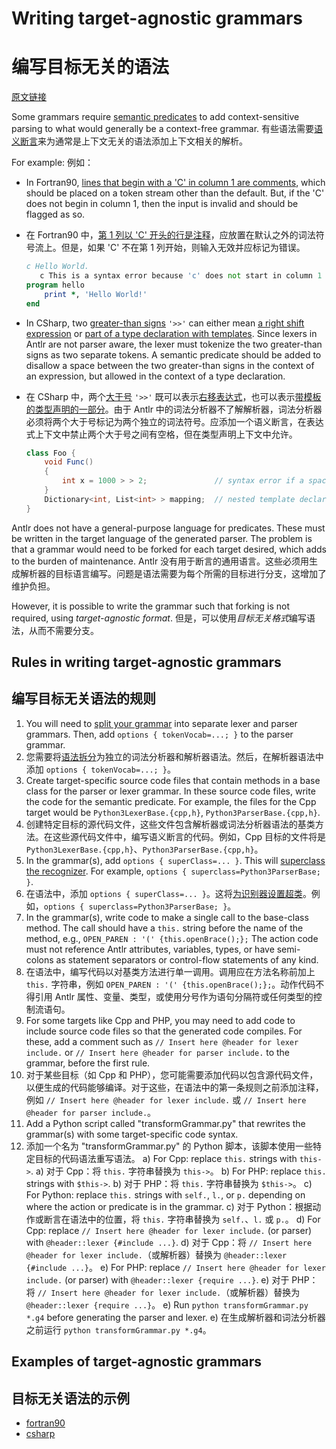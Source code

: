 # Writing target-agnostic grammars
# 编写目标无关的语法

[原文链接](https://github.com/antlr/antlr4/blob/master/doc/target-agnostic-grammars.md)

Some grammars require [semantic predicates](https://github.com/antlr/antlr4/blob/dev/doc/predicates.md) to add context-sensitive parsing to what would generally be a context-free grammar.
有些语法需要[语义断言](https://github.com/antlr/antlr4/blob/dev/doc/predicates.md)来为通常是上下文无关的语法添加上下文相关的解析。

For example:
例如：
* In Fortran90, [lines that begin with a 'C' in column 1 are comments](https://github.com/antlr/grammars-v4/blob/43fbb16fec1d474d38a603cc6a6bcbe5edf07b1e/fortran/fortran90/slow/hw.f90#L1), which should be placed on a token stream other than the default. But, if the 'C' does not begin in column 1, then the input is invalid and should be flagged as so.
* 在 Fortran90 中，[第 1 列以 'C' 开头的行是注释](https://github.com/antlr/grammars-v4/blob/43fbb16fec1d474d38a603cc6a6bcbe5edf07b1e/fortran/fortran90/slow/hw.f90#L1)，应放置在默认之外的词法符号流上。但是，如果 'C' 不在第 1 列开始，则输入无效并应标记为错误。
	```fortran
	c Hello World.
	   c This is a syntax error because 'c' does not start in column 1
	program hello
		print *, 'Hello World!'
	end
	```

* In CSharp, two [greater-than signs](https://util.unicode.org/UnicodeJsps/character.jsp?a=003E) `'>>'` can either mean [a right shift expression](https://github.com/antlr/grammars-v4/blob/43fbb16fec1d474d38a603cc6a6bcbe5edf07b1e/csharp/examples/AllInOneNoPreprocessor.cs#L657C15-L657C17) or [part of a type declaration with templates](https://github.com/antlr/grammars-v4/blob/master/csharp/examples/AllInOneNoPreprocessor.cs#L463C33-L463C35). Since lexers in Antlr are not parser aware, the lexer must tokenize the two greater-than signs as two separate tokens. A semantic predicate should be added to disallow a space between the two greater-than signs in the context of an expression, but allowed in the context of a type declaration.
* 在 CSharp 中，两个[大于号](https://util.unicode.org/UnicodeJsps/character.jsp?a=003E) `'>>'` 既可以表示[右移表达式](https://github.com/antlr/grammars-v4/blob/43fbb16fec1d474d38a603cc6a6bcbe5edf07b1e/csharp/examples/AllInOneNoPreprocessor.cs#L657C15-L657C17)，也可以表示[带模板的类型声明的一部分](https://github.com/antlr/grammars-v4/blob/master/csharp/examples/AllInOneNoPreprocessor.cs#L463C33-L463C35)。由于 Antlr 中的词法分析器不了解解析器，词法分析器必须将两个大于号标记为两个独立的词法符号。应添加一个语义断言，在表达式上下文中禁止两个大于号之间有空格，但在类型声明上下文中允许。
	```C#
	class Foo {
		void Func()
		{
			int x = 1000 > > 2;               // syntax error if a space exists in the double greater-than sign
		}
		Dictionary<int, List<int> > mapping;  // nested template declaration, valid
	}
	```

Antlr does not have a general-purpose language for predicates. These must be written in the target language of the generated parser. The problem is that a grammar would need to be forked for each target desired, which adds to the burden of maintenance.
Antlr 没有用于断言的通用语言。这些必须用生成解析器的目标语言编写。问题是语法需要为每个所需的目标进行分支，这增加了维护负担。

However, it is possible to write the grammar such that forking is not required, using _target-agnostic format_.
但是，可以使用*目标无关格式*编写语法，从而不需要分支。

## Rules in writing target-agnostic grammars
## 编写目标无关语法的规则

1) You will need to [split your grammar](https://github.com/antlr/antlr4/blob/dev/doc/grammars.md#grammar-structure) into separate lexer and parser grammars. Then, add `options { tokenVocab=...; }` to the parser grammar.
1) 您需要将[语法拆分](https://github.com/antlr/antlr4/blob/dev/doc/grammars.md#grammar-structure)为独立的词法分析器和解析器语法。然后，在解析器语法中添加 `options { tokenVocab=...; }`。
2) Create target-specific source code files that contain methods in a base class for the parser or lexer grammar. In these source code files, write the code for the semantic predicate. For example, the files for the Cpp target would be `Python3LexerBase.{cpp,h}`, `Python3ParserBase.{cpp,h}`.
2) 创建特定目标的源代码文件，这些文件包含解析器或词法分析器语法的基类方法。在这些源代码文件中，编写语义断言的代码。例如，Cpp 目标的文件将是 `Python3LexerBase.{cpp,h}`、`Python3ParserBase.{cpp,h}`。
3) In the grammar(s), add `options { superClass=... }`. This will [superclass the recognizer](https://github.com/antlr/antlr4/blob/dev/doc/options.md#superclass). For example, `options { superclass=Python3ParserBase; }`.
3) 在语法中，添加 `options { superClass=... }`。这将[为识别器设置超类](https://github.com/antlr/antlr4/blob/dev/doc/options.md#superclass)。例如，`options { superclass=Python3ParserBase; }`。
4) In the grammar(s), write code to make a single call to the base-class method. The call should have a `this.` string before the name of the method, e.g., `OPEN_PAREN : '(' {this.openBrace();};` The action code must not reference Antlr attributes, variables, types, or have semi-colons as statement separators or control-flow statements of any kind.
4) 在语法中，编写代码以对基类方法进行单一调用。调用应在方法名称前加上 `this.` 字符串，例如 `OPEN_PAREN : '(' {this.openBrace();};`。动作代码不得引用 Antlr 属性、变量、类型，或使用分号作为语句分隔符或任何类型的控制流语句。
5) For some targets like Cpp and PHP, you may need to add code to include source code files so that the generated code compiles. For these, add a comment such as `// Insert here @header for lexer include.` or `// Insert here @header for parser include.` to the grammar, before the first rule.
5) 对于某些目标（如 Cpp 和 PHP），您可能需要添加代码以包含源代码文件，以便生成的代码能够编译。对于这些，在语法中的第一条规则之前添加注释，例如 `// Insert here @header for lexer include.` 或 `// Insert here @header for parser include.`。
5) Add a Python script called "transformGrammar.py" that rewrites the grammar(s) with some target-specific code syntax.
5) 添加一个名为 "transformGrammar.py" 的 Python 脚本，该脚本使用一些特定目标的代码语法重写语法。
   a) For Cpp: replace `this.` strings with `this->`.
   a) 对于 Cpp：将 `this.` 字符串替换为 `this->`。
   b) For PHP: replace `this.` strings with `$this->`.
   b) 对于 PHP：将 `this.` 字符串替换为 `$this->`。
   c) For Python: replace `this.` strings with `self.`, `l.`, or `p.` depending on where the action or predicate is in the grammar.
   c) 对于 Python：根据动作或断言在语法中的位置，将 `this.` 字符串替换为 `self.`、`l.` 或 `p.`。
   d) For Cpp: replace `// Insert here @header for lexer include.` (or parser) with `@header::lexer {#include ...}`.
   d) 对于 Cpp：将 `// Insert here @header for lexer include.`（或解析器）替换为 `@header::lexer {#include ...}`。
   e) For PHP: replace `// Insert here @header for lexer include.` (or parser) with `@header::lexer {require ...}`.
   e) 对于 PHP：将 `// Insert here @header for lexer include.`（或解析器）替换为 `@header::lexer {require ...}`。
   e) Run `python transformGrammar.py *.g4` before generating the parser and lexer.
   e) 在生成解析器和词法分析器之前运行 `python transformGrammar.py *.g4`。

## Examples of target-agnostic grammars
## 目标无关语法的示例
* [fortran90](https://github.com/antlr/grammars-v4/tree/master/fortran/fortran90)
* [csharp](https://github.com/antlr/grammars-v4/tree/master/csharp)
